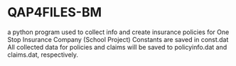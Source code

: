 # QAP4FILES-BM
a python program used to collect info and create insurance policies for One Stop Insurance Company (School Project)
Constants are saved in const.dat
All collected data for policies and claims will be saved to policyinfo.dat and claims.dat, respectively.
